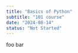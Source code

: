 ```yaml
---
title: "Basics of Python"
subtitle: "101 course"
date: "2024-08-14"
status: "Not Started"
---
```


foo bar
